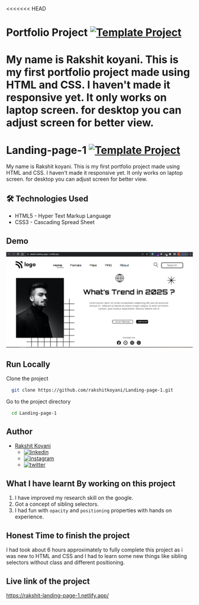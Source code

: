 <<<<<<< HEAD

# Portfolio Project [![Template Project](https://img.shields.io/badge/Technologies%20-HTML%2FCSS-brightgreen)](http://www.gnu.org/licenses/agpl-3.0)

My name is Rakshit koyani.
This is my first portfolio project made using HTML and CSS.
I haven't made it responsive yet. It only works on laptop screen. for desktop you can adjust screen for better view.
=======

# Landing-page-1 [![Template Project](https://img.shields.io/badge/Technologies%20-HTML%2FCSS-brightgreen)](http://www.gnu.org/licenses/agpl-3.0)

My name is Rakshit koyani.
This is my first portfolio project made using HTML and CSS.
I haven't made it responsive yet. It only works on laptop screen. for desktop you can adjust screen for better view.

## 🛠 Technologies Used

- HTML5 - Hyper Text Markup Language
- CSS3 - Cascading Spread Sheet

## Demo

![output](https://raw.githubusercontent.com/rakshitkoyani/Landing-page-1/master/Project-1.png)

## Run Locally

Clone the project

```bash
  git clone https://github.com/rakshitkoyani/Landing-page-1.git
```

Go to the project directory

```bash
  cd Landing-page-1
```

## Author

- [Rakshit Koyani](https://www.github.com/rakshitkoyani)
  - [![linkedin](https://img.shields.io/badge/LinkedIn-0077B5?style=for-the-badge&logo=linkedin&logoColor=white)](https://www.linkedin.com/in/rakshit-koyani-507040132/)
  - [![instagram](https://img.shields.io/badge/Instagram-E4405F?style=for-the-badge&logo=instagram&logoColor=white)](https://www.instagram.com/rakshitkoyani/)
  - [![twitter](https://img.shields.io/badge/Twitter-1DA1F2?style=for-the-badge&logo=twitter&logoColor=white)](https://www.twitter.com/rakshit_koyani)

## What I have learnt By working on this project

1. I have improved my research skill on the google.
2. Got a concept of sibling selectors.
3. I had fun with `opacity` and `positioning` properties with hands on experience.

## Honest Time to finish the project

I had took about 6 hours approximately to fully complete this project as i was new to HTML and CSS and I had to learn some new things like sibling selectors without class and different positioning.

## Live link of the project

https://rakshit-landing-page-1.netlify.app/
